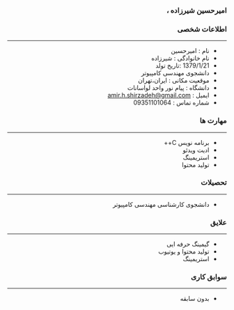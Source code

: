 <style type="text/css">
body{
 direction:rtl;
}
</style>
### امیرحسین شیرزاده ،

### اطلاعات شخصی

---
+ نام : امیرحسین
+ نام خانوادگی : شیرزاده
+ 1379/1/21 :تاریخ تولد 
+ دانشجوی مهندسی کامپیوتر
+ موقعیت مکانی : ایران،تهران
+ دانشگاه : پیام نور واحد لواسانات 
+ ایمیل : amir.h.shirzadeh@gmail.com
+ شماره تماس : 09351101064


### مهارت ها

---
+ برنامه نویس C++ 
+  ادیت ویدئو 
+ استریمینگ 
+ تولید محتوا 

### تحصیلات

---
+ دانشجوی کارشناسی مهندسی کامپیوتر 

### علایق

---
+ گیمینگ حرفه ایی 
+ تولید محتوا و یوتیوب
+ استریمینگ 


### سوابق کاری

---
+ بدون سابقه
